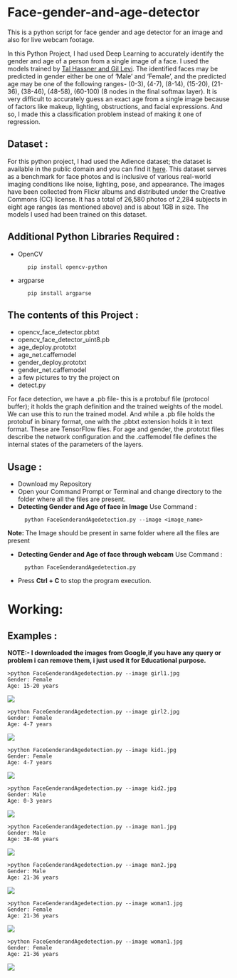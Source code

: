 # Face-gender-and-age-detector
This is a python script for face gender and age detector for an image and also for live webcam footage.
<p>In this Python Project, I had used Deep Learning to accurately identify the gender and age of a person from a single image of a face. I used the models trained by <a href="https://talhassner.github.io/home/projects/Adience/Adience-data.html">Tal Hassner and Gil Levi</a>. The identified faces may be predicted in gender either be one of ‘Male’ and ‘Female’, and the predicted age may be one of the following ranges- (0-3), (4-7), (8-14), (15-20), (21-36), (38-46), (48-58), (60-100) (8 nodes in the final softmax layer). It is very difficult to accurately guess an exact age from a single image because of factors like makeup, lighting, obstructions, and facial expressions. And so, I made this a classification problem instead of making it one of regression.</p>

<h2>Dataset :</h2>
<p>For this python project, I had used the Adience dataset; the dataset is available in the public domain and you can find it <a href="https://www.kaggle.com/ttungl/adience-benchmark-gender-and-age-classification">here</a>. This dataset serves as a benchmark for face photos and is inclusive of various real-world imaging conditions like noise, lighting, pose, and appearance. The images have been collected from Flickr albums and distributed under the Creative Commons (CC) license. It has a total of 26,580 photos of 2,284 subjects in eight age ranges (as mentioned above) and is about 1GB in size. The models I used had been trained on this dataset.</p>

<h2>Additional Python Libraries Required :</h2>
<ul>
  <li>OpenCV</li>
  
       pip install opencv-python
</ul>
<ul>
 <li>argparse</li>
  
       pip install argparse
</ul>

<h2>The contents of this Project :</h2>
<ul>
  <li>opencv_face_detector.pbtxt</li>
  <li>opencv_face_detector_uint8.pb</li>
  <li>age_deploy.prototxt</li>
  <li>age_net.caffemodel</li>
  <li>gender_deploy.prototxt</li>
  <li>gender_net.caffemodel</li>
  <li>a few pictures to try the project on</li>
  <li>detect.py</li>
 </ul>
 <p>For face detection, we have a .pb file- this is a protobuf file (protocol buffer); it holds the graph definition and the trained weights of the model. We can use this to run the trained model. And while a .pb file holds the protobuf in binary format, one with the .pbtxt extension holds it in text format. These are TensorFlow files. For age and gender, the .prototxt files describe the network configuration and the .caffemodel file defines the internal states of the parameters of the layers.</p>
 
 <h2>Usage :</h2>
 <ul>
  <li>Download my Repository</li>
  <li>Open your Command Prompt or Terminal and change directory to the folder where all the files are present.</li>
  <li><b>Detecting Gender and Age of face in Image</b> Use Command :</li>
  
      python FaceGenderandAgedetection.py --image <image_name>
</ul>
  <p><b>Note: </b>The Image should be present in same folder where all the files are present</p> 
<ul>
  <li><b>Detecting Gender and Age of face through webcam</b> Use Command :</li>
  
      python FaceGenderandAgedetection.py
</ul>
<ul>
  <li>Press <b>Ctrl + C</b> to stop the program execution.</li>
</ul>

# Working:

<h2>Examples :</h2>
<p><b>NOTE:- I downloaded the images from Google,if you have any query or problem i can remove them, i just used it for Educational purpose.</b></p>

    >python FaceGenderandAgedetection.py --image girl1.jpg
    Gender: Female
    Age: 15-20 years
    
<img src="Image Example/Face gender and age detection girl1.PNG">

    >python FaceGenderandAgedetection.py --image girl2.jpg
    Gender: Female
    Age: 4-7 years
    
<img src="Image Example/Face gender and age detection girl2.PNG">

    >python FaceGenderandAgedetection.py --image kid1.jpg
    Gender: Female
    Age: 4-7 years    
    
<img src="Image Example/Face gender and age detection kid1.PNG">

    >python FaceGenderandAgedetection.py --image kid2.jpg
    Gender: Male
    Age: 0-3 years  
    
<img src="Image Example/Face gender and age detection kid2.PNG">

    >python FaceGenderandAgedetection.py --image man1.jpg
    Gender: Male
    Age: 38-46 years
    
<img src="Image Example/Face gender and age detection man1.PNG">

    >python FaceGenderandAgedetection.py --image man2.jpg
    Gender: Male
    Age: 21-36 years
    
<img src="Image Example/Face gender and age detection man2.PNG">

    >python FaceGenderandAgedetection.py --image woman1.jpg
    Gender: Female
    Age: 21-36 years
    
<img src="Image Example/Face gender and age detection woman1.PNG">

    >python FaceGenderandAgedetection.py --image woman1.jpg
    Gender: Female
    Age: 21-36 years
    
<img src="Image Example/Face gender and age detection woman2.PNG">
